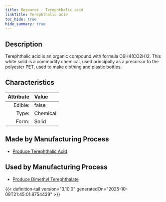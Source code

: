```yaml
---
title: Resource - Terephthalic acid
linkTitle: Terephthalic acid
toc_hide: true
hide_summary: true
---
```

<!-- This is generated by the MarsSim HelpGenertor, do not edit. -->

## Description
&#10;&#9;&#9;Terephthalic acid is an organic compound with formula C6H4(CO2H)2. &#10;&#9;&#9;This white solid is a commodity chemical, used principally as a precursor &#10;&#9;&#9;to the polyester PET, used to make clothing and plastic bottles. &#10;&#9;

## Characteristics

| Attribute      | Value |
|--------:|:------|
|Edible:|false|
|Type:|Chemical|
|Form:|Solid|
 
## Made by Manufacturing Process

- [Produce Terephthalic Acid](/docs/definitions/process/produce-terephthalic-acid)

## Used by Manufacturing Process

- [Produce Dimethyl Terephthalate](/docs/definitions/process/produce-dimethyl-terephthalate)


    


{{< definition-tail version="3.10.0" generatedOn="2025-10-09T21:45:01.8754429" >}}


